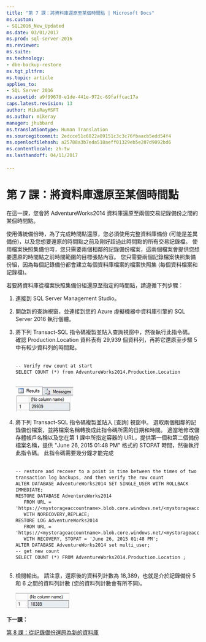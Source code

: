 ```yaml
---
title: "第 7 課：將資料庫還原至某個時間點 | Microsoft Docs"
ms.custom:
- SQL2016_New_Updated
ms.date: 03/01/2017
ms.prod: sql-server-2016
ms.reviewer: 
ms.suite: 
ms.technology:
- dbe-backup-restore
ms.tgt_pltfrm: 
ms.topic: article
applies_to:
- SQL Server 2016
ms.assetid: a9f99670-e1de-441e-972c-69faffcac17a
caps.latest.revision: 13
author: MikeRayMSFT
ms.author: mikeray
manager: jhubbard
ms.translationtype: Human Translation
ms.sourcegitcommit: 2edcce51c6822a89151c3c3c76fbaacb5edd54f4
ms.openlocfilehash: a25788a3b7eda518aeff01329eb5e207d9092bd6
ms.contentlocale: zh-tw
ms.lasthandoff: 04/11/2017

---
```

# <a name="lesson-7-restore-a-database-to-a-point-in-time"></a>第 7 課：將資料庫還原至某個時間點
在這一課，您會將 AdventureWorks2014 資料庫還原至兩個交易記錄備份之間的某個時間點。  
  
使用傳統備份時，為了完成時間點還原，您必須使用完整資料庫備份 (可能是差異備份)，以及您想要還原的時間點之前及剛好超過此時間點的所有交易記錄檔。 使用檔案快照集備份時，您只需要兩個相鄰的記錄備份檔案，這兩個檔案會提供您想要還原的時間點之前時間範圍的目標張貼內容。 您只需要兩個記錄檔案快照集備份組，因為每個記錄備份都會建立每個資料庫檔案的檔案快照集 (每個資料檔案和記錄檔)。  
  
若要將資料庫從檔案快照集備份組還原至指定的時間點，請遵循下列步驟：  
  
1.  連接到 SQL Server Management Studio。  
  
2.  開啟新的查詢視窗，並連接到您的 Azure 虛擬機器中資料庫引擎的 SQL Server 2016 執行個體。  
  
3.  將下列 Transact-SQL 指令碼複製並貼入查詢視窗中，然後執行此指令碼。 確認 Production.Location 資料表有 29,939 個資料列，再將它還原至步驟 5 中有較少資料列的時間點。  
  
    ```  
  
    -- Verify row count at start  
    SELECT COUNT (*) from AdventureWorks2014.Production.Location  
  
    ```  
  
    ![顯示 29,939 的資料列計數](../relational-databases/media/5e2f4229-1970-49c9-89b3-e96b6f7fde83.JPG "顯示 29,939 的資料列計數")  
  
4.  將下列 Transact-SQL 指令碼複製並貼入 [查詢] 視窗中。 選取兩個相鄰的記錄備份檔案，並將檔案名稱轉換成此指令碼所需的日期和時間。 適當地修改儲存體帳戶名稱以及您在第 1 課中所指定容器的 URL，提供第一個和第二個備份檔案名稱，提供 "June 26, 2015 01:48 PM" 格式的 STOPAT 時間，然後執行此指令碼。 此指令碼需要幾分鐘才能完成  
  
    ```  
  
    -- restore and recover to a point in time between the times of two transaction log backups, and then verify the row count  
    ALTER DATABASE AdventureWorks2014 SET SINGLE_USER WITH ROLLBACK IMMEDIATE;  
    RESTORE DATABASE AdventureWorks2014   
       FROM URL = 'https://<mystorageaccountname>.blob.core.windows.net/<mystorageaccountcontainername>/<firstbackupfile>.bak'   
       WITH NORECOVERY,REPLACE;  
    RESTORE LOG AdventureWorks2014   
       FROM URL = 'https://<mystorageaccountname>.blob.core.windows.net/<mystorageaccountcontainername>/<secondbackupfile>.bak'    
       WITH RECOVERY, STOPAT = 'June 26, 2015 01:48 PM';  
    ALTER DATABASE AdventureWorks2014 set multi_user;  
    -- get new count  
    SELECT COUNT (*) FROM AdventureWorks2014.Production.Location ;  
  
    ```  
  
5.  檢閱輸出。 請注意，還原後的資料列計數為 18,389，也就是介於記錄備份 5 和 6 之間的資料列計數 (您的資料列計數會有所不同)。  
  
    ![結果窗格，顯示時間點還原之後的資料列計數](../relational-databases/media/4a0c6d8b-e2ed-4e93-bd7a-ade22a4aecc6.JPG "結果窗格，顯示時間點還原之後的資料列計數")  
  
**下一課：**  
  
[第 8 課：從記錄備份還原為新的資料庫](../relational-databases/lesson-8-restore-as-new-database-from-log-backup.md)  
  
  
  

